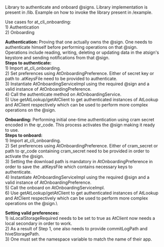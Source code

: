Library to authenticate and onboard @signs. Library implementation is present in /lib. Example on how to invoke the library present in /example.

Use cases for at_cli_onboarding:\
    1) Authentication\
    2) Onboarding

**Authentication:** Proving that one actually owns the @sign. One needs to authenticate himself before performing operations on that @sign. Operations include reading, writing, deleting or updating data in the atsign's keystore and sending notifications from that @sign.\
    **Steps to authenticate:** \
        1) Import at_cli_onboarding.\
        2) Set preferences using AtOnboardingPreference. Either of secret key or path to .atKeysFile need to be provided to authenticate.\
        3) Instantiate AtOnboardingServiceImpl using the required @sign and a valid instance of AtOnboardingPreference.\
        4) Call the authenticate method on AtOnboardingService.\
        5) Use getAtLookup/getAtClient to get authenticated instances of AtLookup and AtClient respectively which can be used to perform more complex operations on the @sign.

**Onboarding:** Performing initial one-time authentication using cram secret encoded in the qr_code. This process activates the @sign making it ready to use.\
    **Steps to onboard:**\
        1) Import at_cli_onboarding.\
        2) Set preferences using AtOnboardingPreference. Either of cram_secret or path to qr_code containing cram_secret need to be provided in order to activate the @sign.\
        3) Setting the download path is mandatory in AtOnboardingPreference in order to save the .atKeysFile which contains necessary keys to authenticate.\
        4) Instantiate AtOnboardingServiceImpl using the required @sign and a valid instance of AtOnboardingPreference.\
        5) Call the onboard on AtOnboardingServiceImpl.\
        6) Use getAtLookup/getAtClient to get authenticated instances of AtLookup and AtClient respectively which can be used to perform more complex operations on the @sign.\

**Setting valid preferences:**\
    1) isLocalStorageRequired needs to be set to true as AtClient now needs a local secondary in order to work.\
    2) As a result of Step 1, one also needs to provide commitLogPath and hiveStoragePath.\
    3) One must set the namespace variable to match the name of their app.
